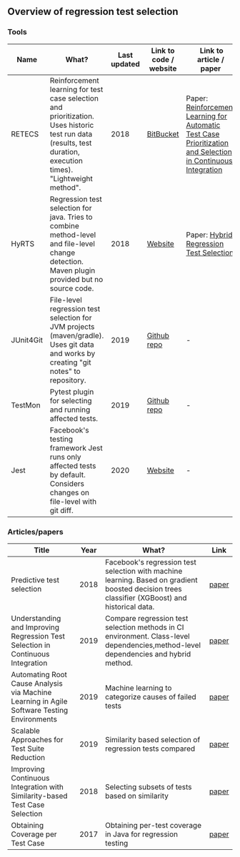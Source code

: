 ## Overview of regression test selection

### Tools

| Name      | What?                                                                                                                                                           | Last updated | Link to code / website                                       |  Link to article / paper                                                                                                                             |
| --------- | --------------------------------------------------------------------------------------------------------------------------------------------------------------- | ------------ | ------------------------------------------------------------ | ---------------------------------------------------------------------------------------------------------------------------------------------------- |
| RETECS    | Reinforcement learning for test case selection and prioritization. Uses historic test run data (results, test duration, execution times). "Lightweight method". | 2018         | [BitBucket](https://bitbucket.org/HelgeS/retecs/src/master/) | Paper: [Reinforcement Learning for Automatic Test Case Prioritization and Selection in Continuous Integration](https://arxiv.org/pdf/1811.04122.pdf) |
| HyRTS     | Regression test selection for java. Tries to combine method-level and file-level change detection. Maven plugin provided but no source code.                    | 2018         | [Website](http://hyrts.org/)                                 | Paper: [Hybrid Regression Test Selection](https://personal.utdallas.edu/~lxz144130/publications/icse2018.pdf)                                        |
| JUnit4Git | File-level regression test selection for JVM projects (maven/gradle). Uses git data and works by creating "git notes" to repository.                            | 2019         | [Github repo](https://github.com/rpau/junit4git)             | -                                                                                                                                                    |
| TestMon   | Pytest plugin for selecting and running affected tests.                                                                                                         | 2019         | [Github repo](https://github.com/tarpas/pytest-testmon)      | -                                                                                                                                                    |
| Jest      | Facebook's testing framework Jest runs only affected tests by default. Considers changes on file-level with git diff.                                           | 2020         | [Website](https://jestjs.io/)                                | -                                                                                                                                                    |

### Articles/papers

| Title                                                                                      | Year | What?                                                                                                                                          | Link                                                                                                                                 |
| ------------------------------------------------------------------------------------------ | ---- | ---------------------------------------------------------------------------------------------------------------------------------------------- | ------------------------------------------------------------------------------------------------------------------------------------ |
| Predictive test selection                                                                  | 2018 | Facebook's regression test selection with machine learning. Based on gradient boosted decision trees classifier (XGBoost) and historical data. | [paper](https://arxiv.org/pdf/1810.05286.pdf)                                                                                        |
| Understanding and Improving Regression Test Selection in Continuous Integration            | 2019 | Compare regression test selection methods in CI environment. Class-level dependencies,method-level dependencies and hybrid method.             | [paper](http://mir.cs.illinois.edu/awshi2/publications/ISSRE2019.pdf)                                                                |
| Automating Root Cause Analysis via Machine Learning in Agile Software Testing Environments | 2019 | Machine learning to categorize causes of failed tests                                                                                          | [paper](https://acris.aalto.fi/ws/portalfiles/portal/35606292/SCI_Kahles_Torronen_Huuhtanen_Jung_Automating_Root_2019_RCA_ML_SW.pdf) |
| Scalable Approaches for Test Suite Reduction                                               | 2019 | Similarity based selection of regression tests compared                                                                                        | [paper](https://robertoverdecchia.github.io/papers/ICSE_2019.pdf)                                                                    |
| Improving Continuous Integration with Similarity-based Test Case Selection                 | 2018 | Selecting subsets of tests based on similarity                                                                                                 | [paper](https://www.diva-portal.org/smash/get/diva2:1196682/FULLTEXT01.pdf)                                                          |
| Obtaining Coverage per Test Case                                                           | 2017 | Obtaining per-test coverage in Java for regression testing                                                                                     | [paper](https://www.cqse.eu/fileadmin/content/news/publications/2017-obtaining-coverage-per-test-case.pdf)                           |
